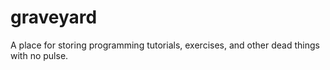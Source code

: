 # graveyard

A place for storing programming tutorials, exercises, and other dead things with no pulse.

